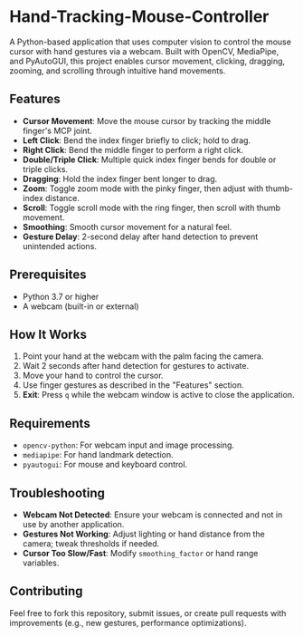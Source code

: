 # Hand-Tracking-Mouse-Controller

A Python-based application that uses computer vision to control the mouse cursor with hand gestures via a webcam. Built with OpenCV, MediaPipe, and PyAutoGUI, this project enables cursor movement, clicking, dragging, zooming, and scrolling through intuitive hand movements.

## Features
- **Cursor Movement**: Move the mouse cursor by tracking the middle finger's MCP joint.
- **Left Click**: Bend the index finger briefly to click; hold to drag.
- **Right Click**: Bend the middle finger to perform a right click.
- **Double/Triple Click**: Multiple quick index finger bends for double or triple clicks.
- **Dragging**: Hold the index finger bent longer to drag.
- **Zoom**: Toggle zoom mode with the pinky finger, then adjust with thumb-index distance.
- **Scroll**: Toggle scroll mode with the ring finger, then scroll with thumb movement.
- **Smoothing**: Smooth cursor movement for a natural feel.
- **Gesture Delay**: 2-second delay after hand detection to prevent unintended actions.

## Prerequisites
- Python 3.7 or higher
- A webcam (built-in or external)

## How It Works
1. Point your hand at the webcam with the palm facing the camera.
2. Wait 2 seconds after hand detection for gestures to activate.
3. Move your hand to control the cursor.
4. Use finger gestures as described in the "Features" section.
5. **Exit**: Press `q` while the webcam window is active to close the application.

## Requirements
- `opencv-python`: For webcam input and image processing.
- `mediapipe`: For hand landmark detection.
- `pyautogui`: For mouse and keyboard control.

## Troubleshooting
- **Webcam Not Detected**: Ensure your webcam is connected and not in use by another application.
- **Gestures Not Working**: Adjust lighting or hand distance from the camera; tweak thresholds if needed.
- **Cursor Too Slow/Fast**: Modify `smoothing_factor` or hand range variables.

## Contributing
Feel free to fork this repository, submit issues, or create pull requests with improvements (e.g., new gestures, performance optimizations).
